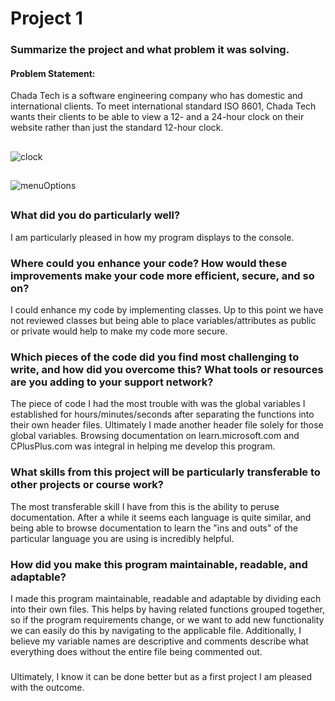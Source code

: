 # Project 1 
### Summarize the project and what problem it was solving.
#### Problem Statement:
Chada Tech is a software engineering company who has domestic and international clients. To meet international standard ISO 8601, Chada Tech wants their clients to be able to view a 12- and a 24-hour clock on their website rather than just the standard 12-hour clock.
##
![clock](https://github.com/milt-francisco/Cplusplus-program/assets/121690557/f947b091-7233-4cbc-841d-49edb0cb2cdb)
##
![menuOptions](https://github.com/milt-francisco/Cplusplus-program/assets/121690557/a44aebd1-0d06-4b4d-9190-8a78806c59a2)
##


### What did you do particularly well?
I am particularly pleased in how my program displays to the console.

### Where could you enhance your code? How would these improvements make your code more efficient, secure, and so on?
I could enhance my code by implementing classes. Up to this point we have not reviewed classes but being able to place variables/attributes as public or private would help to make my code more secure. 

### Which pieces of the code did you find most challenging to write, and how did you overcome this? What tools or resources are you adding to your support network?
The piece of code I had the most trouble with was the global variables I established for hours/minutes/seconds after separating the functions into their own header files. Ultimately I made another header file solely for those global variables. Browsing documentation on learn.microsoft.com and CPlusPlus.com was integral in helping me develop this program.

### What skills from this project will be particularly transferable to other projects or course work?
The most transferable skill I have from this is the ability to peruse documentation. After a while it seems each language is quite similar, and being able to browse documentation to learn the "ins and outs" of the particular language you are using is incredibly helpful.

### How did you make this program maintainable, readable, and adaptable?
I made this program maintainable, readable and adaptable by dividing each into their own files. This helps by having related functions grouped together, so if the program requirements change, or we want to add new functionality we can easily do this by navigating to the applicable file. Additionally, I believe my variable names are descriptive and comments describe what everything does without the entire file being commented out. 
###
Ultimately, I know it can be done better but as a first project I am pleased with the outcome. 
